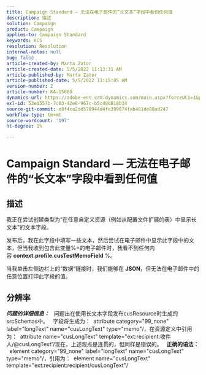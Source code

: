 ```yaml
---
title: Campaign Standard — 无法在电子邮件的“长文本”字段中看到任何值
description: 描述
solution: Campaign
product: Campaign
applies-to: Campaign Standard
keywords: KCS
resolution: Resolution
internal-notes: null
bug: false
article-created-by: Marta Zator
article-created-date: 5/5/2022 11:13:31 AM
article-published-by: Marta Zator
article-published-date: 5/5/2022 11:15:05 AM
version-number: 2
article-number: KA-15089
dynamics-url: https://adobe-ent.crm.dynamics.com/main.aspx?forceUCI=1&pagetype=entityrecord&etn=knowledgearticle&id=b6827162-64cc-ec11-a7b5-6045bd00dbbc
exl-id: 53e1557b-7c03-42e8-967c-b5c486818b34
source-git-commit: e8f4ca2dd578944d4fe399074fab461de88ad247
workflow-type: tm+mt
source-wordcount: '197'
ht-degree: 1%

---
```


# Campaign Standard — 无法在电子邮件的“长文本”字段中看到任何值

## 描述


我正在尝试创建类型为“在任意自定义资源（例如从配置文件扩展的表）中显示长文本”的文本字段。

发布后，我在此字段中填写一些文本，然后尝试在电子邮件中显示此字段中的文本，但当我收到包含此变量%=的电子邮件时，我看不到任何内容 <b>context.profile.cusTestMemoField</b> %。

当我单击左侧边栏上的“数据”链接时，我们能够在 <b>JSON</b>，但无法在电子邮件中的任意位置打印此字段的值。


## 分辨率


<b>*问题的详细信息：</b>*
 
问题出在使用长文本字段发布cusResource时生成的srcSchemas中。
 
字段将生成为：  attribute category=&quot;99_none&quot; label=&quot;longText&quot; name=&quot;cusLongText&quot; type=&quot;memo&quot;/，在资源定义中引用为：  attribute name=&quot;cusLongText&quot; template=&quot;ext:recipient:收件人/@cusLongText”/现在，上述观点是连贯的，但同样是错误的。
 
<b>正确的语法：</b>
 
element category=&quot;99_none&quot; label=&quot;longText&quot; name=&quot;cusLongText&quot; type=&quot;memo&quot;/，引用为：  element name=&quot;cusLongText&quot; template=&quot;ext:recipient:recipient/cusLongText&quot;/
